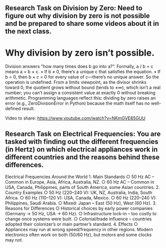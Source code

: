 ## Research Task on Division by Zero: Need to figure out why division by zero is not possible and be prepared to share some videos about it in the next class.

# Why division by zero isn’t possible.
Division answers “how many times does b go into a?”. Formally, a / b = c means a = b × c.
    • If b ≠ 0, there’s a unique c that satisfies the equation.
    • If b = 0, then b × c = 0 for every value of c—there’s no unique answer. So the operation is undefined.
From a limits viewpoint, as the divisor shrinks toward 0, the quotient grows without bound (tends to ±∞), which isn’t a real number; you can’t assign a consistent value at exactly 0 without breaking arithmetic.
Programming languages reflect this: dividing by zero raises an error (e.g., ZeroDivisionError in Python) because the math itself has no well-defined result.

Video to share:
https://www.youtube.com/watch?v=NKmGVE85GUU


## Research Task on Electrical Frequencies: You are tasked with finding out the different frequencies (in Hertz) on which electrical appliances work in different countries and the reasons behind these differences.

Electrical Frequencies Around the World
    1. Main Standards
        ○ 50 Hz AC – Common in Europe, Asia, Africa, Australia, NZ.
        ○ 60 Hz AC – Common in USA, Canada, Philippines, parts of South America, some Asian countries.
    2. Country Examples
        ○ 50 Hz (220–240 V): UK, NZ, Australia, India, South Africa.
        ○ 60 Hz (110–120 V): USA, Canada, Mexico.
        ○ 60 Hz (220–240 V): Philippines, Saudi Arabia.
        ○ Mixed: Japan – East (50 Hz), West (60 Hz).
    3. Reasons for Differences
        ○ Historical choices by early power companies (Germany → 50 Hz, USA → 60 Hz).
        ○ Infrastructure lock-in – too costly to change once systems were built.
        ○ Colonial/trade influence – countries adopted their colonizer’s or main partner’s standard.
    4. Effects
        ○ Appliances may run at wrong speed/frequency in other regions.
        Modern electronics often work on both (50/60 Hz), but motors and some clocks may not.

